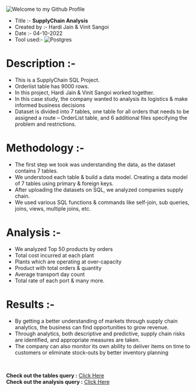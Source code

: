 ![Welcome to my Github Profile](https://github.com/vinitsangoi/SupplyChain-Analysis/blob/main/SUPPLYCHAIN%20(800%20%C3%97%20500%20px).png)

* Title :-        **SupplyChain Analysis**
* Created by :-   Hardi Jain & Vinit Sangoi
* Date :-         04-10-2022
* Tool used:-     ![Postgres](https://img.shields.io/badge/postgres-%23316192.svg?style=flat&logo=postgresql&logoColor=white) 


# Description :- 
* This is a SupplyChain SQL Project.
* Orderlist table has 9000 rows.
* In this project, Hardi Jain & Vinit Sangoi worked together.
* In this case study, the company wanted to analysis its logistics & make informed business decisions
* Dataset is divided into 7 tables, one table for all orders that needs to be assigned a route – OrderList table, and 6 additional files specifying the problem and restrictions. 

# Methodology :- 
* The first step we took was understanding the data, as the dataset contains 7 tables. 
* We understood each table & build a data model. Creating a data model of 7 tables using primary & foreign keys. 
* After uploading the datasets on SQL, we analyzed companies supply chain. 
* We used various SQL functions & commands like self-join, sub queries, joins, views, multiple joins, etc.

# Analysis :-
* We analyzed Top 50 products by orders
* Total cost incurred at each plant
* Plants which are operating at over-capacity
* Product with total orders & quantity
* Average transport day count 
* Total rate of each port & many more.

# Results :-
* By getting a better understanding of markets through supply chain analytics, the business can find opportunities to grow revenue. 
* Through analytics, both descriptive and predictive, supply chain risks are identified, and appropriate measures are taken. 
* The company can also monitor its own ability to deliver items on time to customers or eliminate stock-outs by better inventory planning

<br>

**Check out the tables query :** [Click Here](https://github.com/vinitsangoi/SupplyChain-Analysis/blob/main/SuppyChain_Createtables.sql)
<br>**Check out the analysis query :** [Click Here](https://github.com/vinitsangoi/SupplyChain-Analysis/blob/main/SupplyChain_Analysis.sql)
